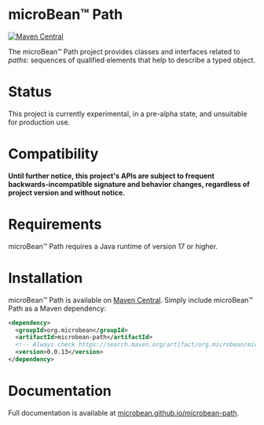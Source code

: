 # microBean™ Path

[![Maven Central](https://maven-badges.herokuapp.com/maven-central/org.microbean/microbean-path/badge.svg)](https://maven-badges.herokuapp.com/maven-central/org.microbean/microbean-path)

The microBean™ Path project provides classes and interfaces related to
_paths_: sequences of qualified elements that help to describe a typed
object.

# Status

This project is currently experimental, in a pre-alpha state, and
unsuitable for production use.

# Compatibility

**Until further notice, this project's APIs are subject to frequent
backwards-incompatible signature and behavior changes, regardless of
project version and without notice.**

# Requirements

microBean™ Path requires a Java runtime of version 17 or higher.

# Installation

microBean™ Path is available on [Maven
Central](https://search.maven.org/).  Simply include microBean™ Path
as a Maven dependency:

```xml
<dependency>
  <groupId>org.microbean</groupId>
  <artifactId>microbean-path</artifactId>
  <!-- Always check https://search.maven.org/artifact/org.microbean/microbean-path for up-to-date available versions. -->
  <version>0.0.13</version>
</dependency>
```

# Documentation

Full documentation is available at
[microbean.github.io/microbean-path](https://microbean.github.io/microbean-path/).
